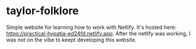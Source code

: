 # taylor-folklore

Simple website for learning how to work with Netlify.
It's hosted here: https://practical-hypatia-ed24fd.netlify.app.
After the netlify was working, I was not on the vibe to keept developing this website.
